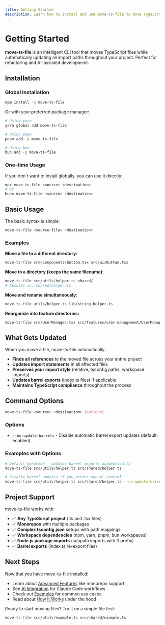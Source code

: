 ```yaml
---
title: Getting Started
description: Learn how to install and use move-ts-file to move TypeScript files with automatic import updates
---
```


# Getting Started

**move-ts-file** is an intelligent CLI tool that moves TypeScript files while automatically updating all import paths throughout your project. Perfect for refactoring and AI-assisted development.

## Installation

### Global Installation

```bash
npm install -g move-ts-file
```

Or with your preferred package manager:

```bash
# Using yarn
yarn global add move-ts-file

# Using pnpm
pnpm add -g move-ts-file

# Using bun
bun add -g move-ts-file
```

### One-time Usage

If you don't want to install globally, you can use it directly:

```bash
npx move-ts-file <source> <destination>
# or
bunx move-ts-file <source> <destination>
```

## Basic Usage

The basic syntax is simple:

```bash
move-ts-file <source-file> <destination>
```

### Examples

**Move a file to a different directory:**
```bash
move-ts-file src/components/Button.tsx src/ui/Button.tsx
```

**Move to a directory (keeps the same filename):**
```bash
move-ts-file src/utils/helper.ts shared/
# Results in: shared/helper.ts
```

**Move and rename simultaneously:**
```bash
move-ts-file utils/helper.ts lib/string-helper.ts
```

**Reorganize into feature directories:**
```bash
move-ts-file src/UserManager.tsx src/features/user-management/UserManager.tsx
```

## What Gets Updated

When you move a file, move-ts-file automatically:

- **Finds all references** to the moved file across your entire project
- **Updates import statements** in all affected files
- **Preserves your import style** (relative, tsconfig paths, workspace imports)
- **Updates barrel exports** (index.ts files) if applicable
- **Maintains TypeScript compliance** throughout the process

## Command Options

```bash
move-ts-file <source> <destination> [options]
```

### Options

- `--no-update-barrels` - Disable automatic barrel export updates (default: enabled)

### Examples with Options

```bash
# Default behavior - updates barrel exports automatically
move-ts-file src/utils/helper.ts src/shared/helper.ts

# Disable barrel updates if you prefer manual control
move-ts-file src/utils/helper.ts src/shared/helper.ts --no-update-barrels
```

## Project Support

move-ts-file works with:

- ✅ **Any TypeScript project** (.ts and .tsx files)
- ✅ **Monorepos** with multiple packages
- ✅ **Complex tsconfig.json** setups with path mappings
- ✅ **Workspace dependencies** (npm, yarn, pnpm, bun workspaces)
- ✅ **Node.js package imports** (subpath imports with # prefix)
- ✅ **Barrel exports** (index.ts re-export files)

## Next Steps

Now that you have move-ts-file installed:

- Learn about [Advanced Features](/features/) like monorepo support
- See [AI Integration](/ai-integration/) for Claude Code workflows  
- Check out [Examples](/examples/) for common use cases
- Read about [How It Works](/how-it-works/) under the hood

Ready to start moving files? Try it on a simple file first:

```bash
move-ts-file src/utils/example.ts src/shared/example.ts
```
